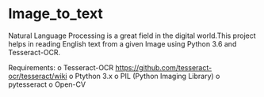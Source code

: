 # Image_to_text
Natural Language Processing is a great field in the digital world.This project helps in reading English text from a given Image using Python 3.6 and Tesseract-OCR.
 
Requirements:
   o Tesseract-OCR <https://github.com/tesseract-ocr/tesseract/wiki>
   o Ptython 3.x
      o PIL (Python Imaging Library)
      o pytesseract
      o Open-CV
